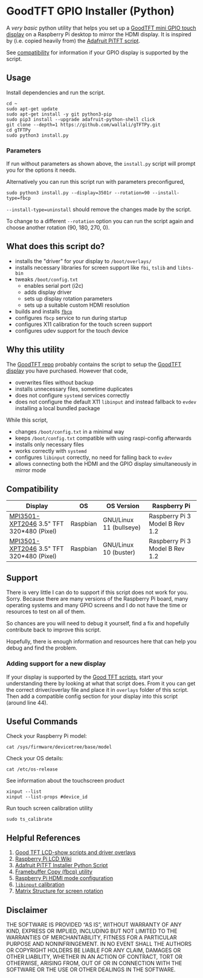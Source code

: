 # GoodTFT GPIO Installer (Python)

A _very basic_ python utility that helps you set up a [GoodTFT mini GPIO touch display][2] on a Raspberry Pi desktop to mirror the HDMI display.
It is inspired by (i.e. copied heavily from) the [Adafruit PiTFT script][3].

See [compatibility](#compatibility) for information if your GPIO display is supported by the script.

## Usage

Install dependencies and run the script.

```shell
cd ~
sudo apt-get update
sudo apt-get install -y git python3-pip
sudo pip3 install --upgrade adafruit-python-shell click
git clone --depth=1 https://github.com/wallali/gTFTPy.git
cd gTFTPy
sudo python3 install.py
```

### Parameters

If run without parameters as shown above, the `install.py` script will prompt you for the options it needs.

Alternatively you can run this script run with parameters preconfigured,

```shell
sudo python3 install.py --display=3501r --rotation=90 --install-type=fbcp
```

`--install-type=uninstall` should remove the changes made by the script.

To change to a different `--rotation` option you can run the script again and choose another rotation (90, 180, 270, 0).

## What does this script do?

- installs the "driver" for your display to `/boot/overlays/`
- installs necessary libraries for screen support like `fbi`, `tslib` and `libts-bin`
- tweaks `/boot/config.txt`
  - enables serial port (i2c)
  - adds display driver
  - sets up display rotation parameters
  - sets up a suitable custom HDMI resolution
- builds and installs [`fbcp`][4]
- configures `fbcp` service to run during startup
- configures X11 calibration for the touch screen support
- configures udev support for the touch device

## Why this utility

The [GoodTFT repo][1] probably contains the script to setup the [GoodTFT display][2] you have purchased.
However that code,

- overwrites files without backup
- installs unnecessary files, sometime duplicates
- does not configure `systemd` services correctly
- does not configure the default X11 `libinput` and instead fallback to `evdev` installing a local bundled package

While this script,

- changes `/boot/config.txt` in a minimal way
- keeps `/boot/config.txt` compatible with using raspi-config afterwards
- installs only necessary files
- works correctly with `systemd`
- configures `libinput` correctly, no need for falling back to `evdev`
- allows connecting both the HDMI and the GPIO display simultaneously in mirror mode

## Compatibility

| Display | OS | OS Version | Raspberry Pi |
| - | - | - | - |
| [MPI3501- XPT2046](http://www.lcdwiki.com/3.5inch_RPi_Display) 3.5" TFT 320*480 (Pixel) | Raspbian | GNU/Linux 11 (bullseye) | Raspberry Pi 3 Model B Rev 1.2 |
| [MPI3501- XPT2046](http://www.lcdwiki.com/3.5inch_RPi_Display) 3.5" TFT 320*480 (Pixel) | Raspbian | GNU/Linux 10 (buster) | Raspberry Pi 3 Model B Rev 1.2 |

## Support

There is very little I can do to support if this script does not work for you. Sorry. Because there are many versions of the Raspberry Pi board, many operating systems and many GPIO screens and I do not have the time or resources to test on all of them.

So chances are you will need to debug it yourself, find a fix and hopefully contribute back to improve this script.

Hopefully, there is enough information and resources here that can help you debug and find the problem.

### Adding support for a new display

If your display is supported by the [Good TFT scripts][1], start your understanding there by looking at what that script does. From it you can get the correct driver/overlay file and place it in `overlays` folder of this script. Then add a compatible config section for your display into this script (around line 44).

## Useful Commands

Check your Raspberry Pi model:

```shell
cat /sys/firmware/devicetree/base/model
```

Check your OS details:

```shell
cat /etc/os-release
```

See information about the touchscreen product

```shell
xinput --list
xinput --list-props #device_id
```

Run touch screen calibration utility

```shell
sudo ts_calibrate
```

## Helpful References

1. [Good TFT LCD-show scripts and driver overlays][1]
2. [Raspberry Pi LCD Wiki][2]
3. [Adafruit PiTFT Installer Python Script][3]
4. [Framebuffer Copy (fbcp) utility][4]
5. [Raspberry Pi HDMI mode configuration][5]
6. [`libinput` calibration][6]
7. [Matrix Structure for screen rotation][7]

[1]: https://github.com/goodtft/LCD-show
[2]: http://www.lcdwiki.com/
[3]: https://github.com/adafruit/Raspberry-Pi-Installer-Scripts/blob/main/adafruit-pitft.py
[4]: https://github.com/tasanakorn/rpi-fbcp
[5]: https://www.raspberrypi.com/documentation/computers/configuration.html#setting-a-custom-hdmi-mode
[6]: https://github.com/swkim01/waveshare-dtoverlays/blob/master/README.md
[7]: https://unix.stackexchange.com/questions/138168/matrix-structure-for-screen-rotation

## Disclaimer
THE SOFTWARE IS PROVIDED “AS IS”, WITHOUT WARRANTY OF ANY KIND,
EXPRESS OR IMPLIED, INCLUDING BUT NOT LIMITED TO THE WARRANTIES
OF MERCHANTABILITY, FITNESS FOR A PARTICULAR PURPOSE AND
NONINFRINGEMENT. IN NO EVENT SHALL THE AUTHORS OR COPYRIGHT
HOLDERS BE LIABLE FOR ANY CLAIM, DAMAGES OR OTHER LIABILITY,
WHETHER IN AN ACTION OF CONTRACT, TORT OR OTHERWISE, ARISING
FROM, OUT OF OR IN CONNECTION WITH THE SOFTWARE OR THE USE OR
OTHER DEALINGS IN THE SOFTWARE.
